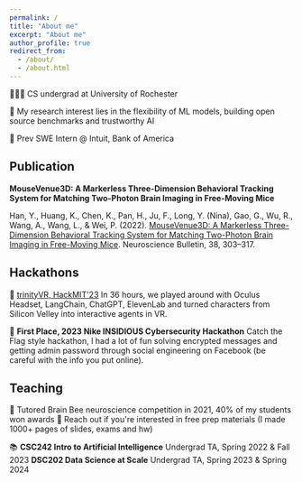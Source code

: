 ```yaml
---
permalink: /
title: "About me"
excerpt: "About me"
author_profile: true
redirect_from: 
  - /about/
  - /about.html
---
```


👩🏻‍💻 CS undergrad at University of Rochester

🔬 My research interest lies in the flexibility of ML models, building open source benchmarks and trustworthy AI

🧳 Prev SWE Intern @ Intuit, Bank of America

Publication
------
**MouseVenue3D: A Markerless Three-Dimension Behavioral Tracking System for Matching Two-Photon Brain Imaging in Free-Moving Mice**

Han, Y., Huang, K., Chen, K., Pan, H., Ju, F., Long, Y. (Nina), Gao, G., Wu, R., Wang, A., Wang, L., & Wei, P. (2022). [MouseVenue3D: A Markerless Three-Dimension Behavioral Tracking System for Matching Two-Photon Brain Imaging in Free-Moving Mice](https://www.ncbi.nlm.nih.gov/pmc/articles/PMC8975979/). Neuroscience Bulletin, 38, 303–317.

Hackathons
------
🤖 [trinityVR, HackMIT'23](https://github.com/NinaLong2077/trinityVR) In 36 hours, we played around with Oculus Headset, LangChain, ChatGPT, ElevenLab and turned characters from Silicon Velley into interactive agents in VR.

👾 **First Place, 2023 Nike INSIDIOUS Cybersecurity Hackathon** Catch the Flag style hackathon, I had a lot of fun solving encrypted messages and getting admin password through social engineering on Facebook (be careful with the info you put online).

Teaching
------
🧠 Tutored Brain Bee neuroscience competition in 2021, 40% of my students won awards 🎉 Reach out if you're interested in free prep materials (I made 1000+ pages of slides, exams and hw)

📚 **CSC242 Intro to Artificial Intelligence** Undergrad TA, Spring 2022 & Fall 2023
   **DSC202 Data Science at Scale** Undergrad TA, Spring 2023 & Spring 2024
